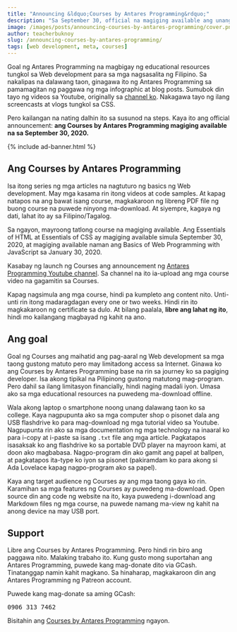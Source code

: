```yaml
---
title: "Announcing &ldquo;Courses by Antares Programming&rdquo;"
description: "Sa September 30, official na magiging available ang unang version ng Courses."
image: /images/posts/announcing-courses-by-antares-programming/cover.png
author: teacherbuknoy
slug: /announcing-courses-by-antares-programming/
tags: [web development, meta, courses]
---
```

Goal ng Antares Programming na magbigay ng educational resources tungkol sa Web development para sa mga nagsasalita ng Filipino. Sa nakalipas na dalawang taon, ginagawa ito ng Antares Programming sa pamamagitan ng paggawa ng mga infographic at blog posts. Sumubok din tayo ng videos sa Youtube, originally sa [channel ko](https://www.youtube.com/channel/UCj83MZIsvny2cxdMEvnl_oQ). Nakagawa tayo ng ilang screencasts at vlogs tungkol sa CSS.

Pero kailangan na nating dalhin ito sa susunod na steps. Kaya ito ang official announcement: <strong>ang Courses by Antares Programming magiging available na sa September 30, 2020.</strong> 

{% include ad-banner.html %}

## Ang Courses by Antares Programming
Isa itong series ng mga articles na nagtuturo ng basics ng Web development. May mga kasama rin itong videos at code samples. At kapag natapos na ang bawat isang course, magkakaroon ng libreng PDF file ng buong course na puwede ninyong ma-download. At siyempre, kagaya ng dati, lahat ito ay sa Filipino/Tagalog. 

Sa ngayon, mayroong tatlong course na magiging available. Ang Essentials of HTML at Essentials of CSS ay magiging available simula September 30, 2020, at magiging available naman ang Basics of Web Programming with JavaScript sa January 30, 2020.

Kasabay ng launch ng Courses ang announcement ng [Antares Programming Youtube channel](https://www.youtube.com/channel/UCO1MsyeMTHRPk3KoHgW8csw). Sa channel na ito ia-upload ang mga course video na gagamitin sa Courses.

Kapag nagsimula ang mga course, hindi pa kumpleto ang content nito. Unti-unti rin itong madaragdagan every one or two weeks. Hindi rin ito magkakaroon ng certificate sa dulo. At bilang paalala, **libre ang lahat ng ito**, hindi mo kailangang magbayad ng kahit na ano.

## Ang goal
Goal ng Courses ang maihatid ang pag-aaral ng Web development sa mga taong gustong matuto pero may limitadong access sa Internet. Ginawa ko ang Courses by Antares Programming base na rin sa journey ko sa pagiging developer. Isa akong tipikal na Pilipinong gustong matutong mag-program. Pero dahil sa ilang limitasyon financially, hindi naging madali iyon. Umasa ako sa mga educational resources na puwedeng ma-download offline.

Wala akong laptop o smartphone noong unang dalawang taon ko sa college. Kaya nagpupunta ako sa mga computer shop o pisonet dala ang USB flashdrive ko para mag-download ng mga tutorial video sa Youtube. Nagpupunta rin ako sa mga documentation ng mga technology na inaaral ko para i-copy at i-paste sa isang `.txt` file ang mga article. Pagkatapos isasaksak ko ang flashdrive ko sa portable DVD player na mayroon kami, at doon ako magbabasa. Nagpo-program din ako gamit ang papel at ballpen, at pagkatapos ita-type ko iyon sa pisonet (pakiramdam ko para akong si Ada Lovelace kapag nagpo-program ako sa papel).

Kaya ang target audience ng Courses ay ang mga taong gaya ko rin. Karamihan sa mga features ng Courses ay puwedeng ma-download. Open source din ang code ng website na ito, kaya puwedeng i-download ang Markdown files ng mga course, na puwede namang ma-view ng kahit na anong device na may USB port.

## Support
Libre ang Courses by Antares Programming. Pero hindi rin biro ang paggawa nito. Malaking trabaho ito. Kung gusto mong suportahan ang Antares Programming, puwede kang mag-donate dito via GCash. Tinatanggap namin kahit magkano. Sa hinaharap, magkakaroon din ang Antares Programming ng Patreon account.

Puwede kang mag-donate sa aming GCash:

<pre>
0906 313 7462
</pre>

Bisitahin ang [Courses by Antares Programming](/courses/) ngayon.
